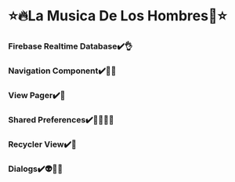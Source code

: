 
# ⭐️🔥La Musica De Los Hombres🎸⭐️

  
###  Firebase Realtime Database✔️👌
###  Navigation Component✔️💪😻
###  View Pager✔️🤯
###  Shared Preferences✔️✌🏿😵‍💫
###  Recycler View✔️💋
###  Dialogs✔️👽💜💜
